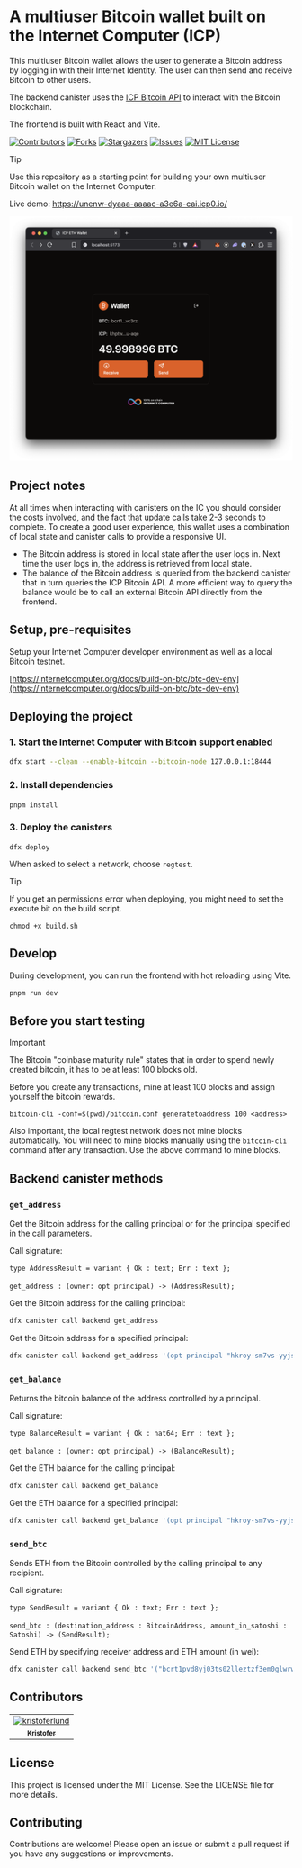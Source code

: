 # A multiuser Bitcoin wallet built on the Internet Computer (ICP)

This multiuser Bitcoin wallet allows the user to generate a Bitcoin
address by logging in with their Internet Identity. The user can then send and receive Bitcoin to other users.

The backend canister uses the [ICP Bitcoin API](https://internetcomputer.org/docs/build-on-btc/) to interact with the Bitcoin blockchain.

The frontend is built with React and Vite.

[![Contributors][contributors-shield]][contributors-url]
[![Forks][forks-shield]][forks-url]
[![Stargazers][stars-shield]][stars-url]
[![Issues][issues-shield]][issues-url]
[![MIT License][license-shield]](LICENSE)


> [!TIP]
> Use this repository as a starting point for building your own multiuser Bitcoin wallet on the Internet Computer.
>
> Live demo: <https://unenw-dyaaa-aaaac-a3e6a-cai.icp0.io/>

![](./media/screenshot.png)

## Project notes

At all times when interacting with canisters on the IC you should consider the
costs involved, and the fact that update calls take 2-3 seconds to complete. To
create a good user experience, this wallet uses a combination of local state and
canister calls to provide a responsive UI.

- The Bitcoin address is stored in local state after the user logs in. Next
  time the user logs in, the address is retrieved from local state.
- The balance of the Bitcoin address is queried from the backend canister that in
  turn queries the ICP Bitcoin API. A more efficient way to query the balance would be to call an external Bitcoin API directly from the frontend.

## Setup, pre-requisites

Setup your Internet Computer developer environment as well as a local Bitcoin testnet.

[https://internetcomputer.org/docs/build-on-btc/btc-dev-env](https://internetcomputer.org/docs/build-on-btc/btc-dev-env)

## Deploying the project

### 1. Start the Internet Computer with Bitcoin support enabled

```bash
dfx start --clean --enable-bitcoin --bitcoin-node 127.0.0.1:18444
```

### 2. Install dependencies

```
pnpm install
```

### 3. Deploy the canisters

```
dfx deploy
```

When asked to select a network, choose `regtest`.

> [!TIP]
> If you get an permissions error when deploying, you might need to set the execute
> bit on the build script.
>
> ```
> chmod +x build.sh
> ```

## Develop

During development, you can run the frontend with hot reloading using Vite.

```bash
pnpm run dev
```

## Before you start testing

> [!IMPORTANT]
> The Bitcoin "coinbase maturity rule" states that in order to spend newly created bitcoin, it has to be at least 100 blocks old.
>
> Before you create any transactions, mine at least 100 blocks and assign yourself the bitcoin rewards.
>
> ```
> bitcoin-cli -conf=$(pwd)/bitcoin.conf generatetoaddress 100 <address>
>```
>
> Also important, the local regtest network does not mine blocks automatically. You will need to mine blocks manually using the `bitcoin-cli` command after any transaction. Use the above command to mine blocks.

## Backend canister methods

### `get_address`

Get the Bitcoin address for the calling principal or for the principal
specified in the call parameters.

Call signature:

```
type AddressResult = variant { Ok : text; Err : text };

get_address : (owner: opt principal) -> (AddressResult);
```

Get the Bitcoin address for the calling principal:

```bash
dfx canister call backend get_address
```

Get the Bitcoin address for a specified principal:

```bash
dfx canister call backend get_address '(opt principal "hkroy-sm7vs-yyjs7-ekppe-qqnwx-hm4zf-n7ybs-titsi-k6e3k-ucuiu-uqe")'
```

### `get_balance`

Returns the bitcoin balance of the address controlled by a principal.

Call signature:

```
type BalanceResult = variant { Ok : nat64; Err : text };

get_balance : (owner: opt principal) -> (BalanceResult);
```

Get the ETH balance for the calling principal:

```bash
dfx canister call backend get_balance
```

Get the ETH balance for a specified principal:

```bash
dfx canister call backend get_balance '(opt principal "hkroy-sm7vs-yyjs7-ekppe-qqnwx-hm4zf-n7ybs-titsi-k6e3k-ucuiu-uqe")'
```

### `send_btc`

Sends ETH from the Bitcoin controlled by the calling principal to any
recipient.

Call signature:

```
type SendResult = variant { Ok : text; Err : text };

send_btc : (destination_address : BitcoinAddress, amount_in_satoshi : Satoshi) -> (SendResult);
```

Send ETH by specifying receiver address and ETH amount (in wei):

```bash
dfx canister call backend send_btc '("bcrt1pvd8yj03ts02lleztzf3em0glwrw7p03lumk4s6jv602ymzgc5jcqf2gsz8", 1000)'
```

## Contributors

<!-- readme: collaborators,contributors -start -->
<table>
	<tbody>
		<tr>
            <td align="center">
                <a href="https://github.com/kristoferlund">
                    <img src="https://avatars.githubusercontent.com/u/9698363?v=4" width="100;" alt="kristoferlund"/>
                    <br />
                    <sub><b>Kristofer</b></sub>
                </a>
            </td>
		</tr>
	<tbody>
</table>
<!-- readme: collaborators,contributors -end -->

## License

This project is licensed under the MIT License. See the LICENSE file for more
details.

## Contributing

Contributions are welcome! Please open an issue or submit a pull request if you
have any suggestions or improvements.

[contributors-shield]: https://img.shields.io/github/contributors/kristoferlund/bitcoin_wallet.svg?style=for-the-badge
[contributors-url]: https://github.com/kristoferlund/bitcoin_wallet/graphs/contributors
[forks-shield]: https://img.shields.io/github/forks/kristoferlund/bitcoin_wallet.svg?style=for-the-badge
[forks-url]: https://github.com/kristoferlund/bitcoin_wallet/network/members
[stars-shield]: https://img.shields.io/github/stars/kristoferlund/bitcoin_wallet?style=for-the-badge
[stars-url]: https://github.com/kristoferlund/bitcoin_wallet/stargazers
[issues-shield]: https://img.shields.io/github/issues/kristoferlund/bitcoin_wallet.svg?style=for-the-badge
[issues-url]: https://github.com/kristoferlund/bitcoin_wallet/issues
[license-shield]: https://img.shields.io/github/license/kristoferlund/bitcoin_wallet.svg?style=for-the-badge
[license-url]: https://github.com/kristoferlund/bitcoin_wallet/blob/master/LICENSE.txt
